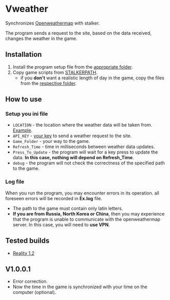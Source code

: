 # Vweather
 Synchronizes [Openweathermap](https://openweathermap.org/) with stalker.
 
 The program sends a request to the site, based on the data received, changes the weather in the game.
## Installation
1. Install the program setup file from the [appropriate folder](https://github.com/Vampirlo/Vweather/tree/main/Setup%20files).
2. Copy game scripts from [STALKERPATH](https://github.com/Vampirlo/Vweather/tree/main/STALKERPATH).
    * if you **don't** want a realistic length of day in the game, copy the files from the [respective folder](https://github.com/Vampirlo/Vweather/tree/main/STALKERPATH/!Without%20realistic%20time%20length/gamedata).


## How to use
### Setup you ini file
* `LOCATION` - the location where the weather data will be taken from. [Example](https://openweathermap.org/city/2643743).
* `API_KEY` - [your key](https://home.openweathermap.org/api_keys) to send a weather request to the site.
* `Game_Folder` - your way to the game.
* `Refresh_Time` - time in milliseconds between weather data updates.
* `Press_To_Update` - the program will wait for a key press to update the data. **In this case, nothing will depend on Refresh_Time**.
* `debug` - the program will not check the correctness of the specified path to the game.
### Log file
When you run the program, you may encounter errors in its operation. all foreseen errors will be recorded in **Ex.log** file.
* The path to the game must contain only latin letters.
* **If you are from Russia, North Korea or China**, then you may experience that the program is unable to communicate with the openweathermap server. In this case, you will need to **use VPN**.
## Tested builds
* [Reality 1.2](https://discord.gg/VUcJ2y4gkv)
## V1.0.0.1
* Error correction.
* Now the time in the game is synchronized with your time on the computer (optional).